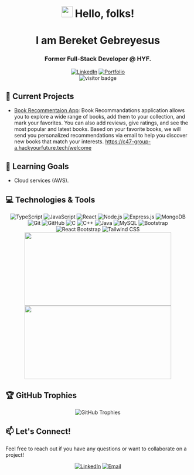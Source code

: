 # <div align="center"><img src="https://raw.githubusercontent.com/MartinHeinz/MartinHeinz/master/wave.gif" width="30px"> Hello, folks!</div>

<div align="center">
  <h1 class="typing-demo">I am Bereket Gebreyesus</h1>
  <h3 class="typing-demo" style="animation-delay: 3.5s; animation-duration: 3.5s;">Former Full-Stack Developer @ HYF.</h3>
</div>

 <div align="center">
  <a href="https://www.linkedin.com/in/bereket-gebreyesus/"><img src="https://img.shields.io/badge/LinkedIn-0077B5?style=for-the-badge&logo=linkedin&logoColor=white" alt="LinkedIn"></a>
  <a href="https://github.com/Bereket-Gebreyesus"><img src="https://img.shields.io/badge/Portfolio-FF5722?style=for-the-badge&logo=google-chrome&logoColor=white" alt="Portfolio"></a>
</div>

<div align="center">
  <img src="https://visitor-badge.laobi.icu/badge?page_id=Bereket-Gebreyesus.Bereket-Gebreyesus" alt="visitor badge"/>
</div>



## 🔭 Current Projects
- [Book Recommentaion App](https://github.com/Bereket-Gebreyesus/Book-Recommendation-App): Book Recommandations application allows you to explore a wide range of books, add them to your collection, and mark your favorites. You can also add reviews, give ratings, and see the most popular and latest books. Based on your favorite books, we will send you personalized recommendations via email to help you discover new books that match your interests. https://c47-group-a.hackyourfuture.tech/welcome

## 🌱 Learning Goals
- Cloud services (AWS).

## 💻 Technologies & Tools

<div align="center">
   <img src="https://img.shields.io/badge/TypeScript-3178C6?style=for-the-badge&logo=typescript&logoColor=white" alt="TypeScript">
  <img src="https://img.shields.io/badge/JavaScript-F7DF1E?style=for-the-badge&logo=javascript&logoColor=black" alt="JavaScript">
  <img src="https://img.shields.io/badge/React-61DAFB?style=for-the-badge&logo=react&logoColor=black" alt="React">
  <img src="https://img.shields.io/badge/Node.js-339933?style=for-the-badge&logo=nodedotjs&logoColor=white" alt="Node.js">
  <img src="https://img.shields.io/badge/Express.js-000000?style=for-the-badge&logo=express&logoColor=white" alt="Express.js">
  <img src="https://img.shields.io/badge/MongoDB-47A248?style=for-the-badge&logo=mongodb&logoColor=white" alt="MongoDB">
  <img src="https://img.shields.io/badge/Git-F05032?style=for-the-badge&logo=git&logoColor=white" alt="Git">
  <img src="https://img.shields.io/badge/GitHub-181717?style=for-the-badge&logo=github&logoColor=white" alt="GitHub">
  <img src="https://img.shields.io/badge/C-00599C?style=for-the-badge&logo=c&logoColor=white" alt="C">
  <img src="https://img.shields.io/badge/C++-00599C?style=for-the-badge&logo=cplusplus&logoColor=white" alt="C++">
  <img src="https://img.shields.io/badge/Java-007396?style=for-the-badge&logo=java&logoColor=white" alt="Java">
  <img src="https://img.shields.io/badge/MySQL-4479A1?style=for-the-badge&logo=mysql&logoColor=white" alt="MySQL">
  <img src="https://img.shields.io/badge/Bootstrap-563D7C?style=for-the-badge&logo=bootstrap&logoColor=white" alt="Bootstrap">
  <img src="https://img.shields.io/badge/React_Bootstrap-7952B3?style=for-the-badge&logo=bootstrap&logoColor=white" alt="React Bootstrap">
  <img src="https://img.shields.io/badge/Tailwind_CSS-06B6D4?style=for-the-badge&logo=tailwindcss&logoColor=white" alt="Tailwind CSS">
</div>


<div align="center">
    <img src="https://github-readme-stats.vercel.app/api?username=Bereket-Gebreyesus&show_icons=true&theme=radical&cache_seconds=1800" style="height: 200px; width: 400px;" />
</div>
<div align="center">
    <img src="https://github-readme-stats.vercel.app/api/top-langs/?username=Bereket-Gebreyesus&layout=compact&theme=radical" style="height: 200px; width: 400px;" />
</div>

## 🏆 GitHub Trophies

<div align="center">
  <img src="https://github-profile-trophy.vercel.app/?username=Bereket-Gebreyesus&theme=onedark" alt="GitHub Trophies">
</div>

## 📫 Let's Connect!

Feel free to reach out if you have any questions or want to collaborate on a project!

<div align="center">
  <a href="https://www.linkedin.com/in/bereket-gebreyesus/"><img src="https://img.shields.io/badge/LinkedIn-0077B5?style=for-the-badge&logo=linkedin&logoColor=white" alt="LinkedIn"></a>
  <a href="mailto:Bereketgebreyesusnl@gmail.com"><img src="https://img.shields.io/badge/Email-D14836?style=for-the-badge&logo=gmail&logoColor=white" alt="Email"></a>
</div>
